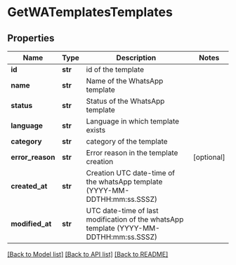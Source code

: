 # GetWATemplatesTemplates

## Properties
Name | Type | Description | Notes
------------ | ------------- | ------------- | -------------
**id** | **str** | id of the template | 
**name** | **str** | Name of the WhatsApp template | 
**status** | **str** | Status of the WhatsApp template | 
**language** | **str** | Language in which template exists | 
**category** | **str** | category of the template | 
**error_reason** | **str** | Error reason in the template creation | [optional] 
**created_at** | **str** | Creation UTC date-time of the whatsApp template (YYYY-MM-DDTHH:mm:ss.SSSZ) | 
**modified_at** | **str** | UTC date-time of last modification of the whatsApp template (YYYY-MM-DDTHH:mm:ss.SSSZ) | 

[[Back to Model list]](../README.md#documentation-for-models) [[Back to API list]](../README.md#documentation-for-api-endpoints) [[Back to README]](../README.md)


